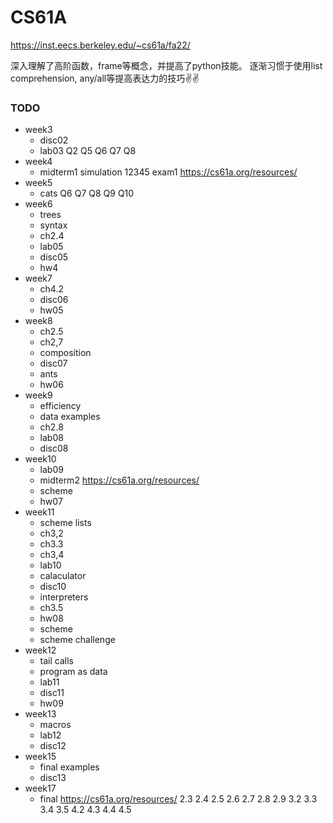 # CS61A

https://inst.eecs.berkeley.edu/~cs61a/fa22/

深入理解了高阶函数，frame等概念，并提高了python技能。
逐渐习惯于使用list comprehension, any/all等提高表达力的技巧✌️✌️

### TODO
- week3 
	 - disc02
	 - lab03 Q2 Q5 Q6 Q7 Q8  
- week4
	- midterm1   simulation 12345 exam1  https://cs61a.org/resources/
- week5
	- cats Q6 Q7 Q8 Q9 Q10
- week6
	- trees
	- syntax
	- ch2.4
	- lab05
	- disc05
	- hw4
- week7
	- ch4.2
	- disc06
	- hw05
- week8
	- ch2.5
	- ch2,7
	- composition
	- disc07
	- ants
	- hw06
- week9
	- efficiency
	- data examples
	- ch2.8
	- lab08
	- disc08
- week10
	- lab09
	- midterm2 https://cs61a.org/resources/
	- scheme
	- hw07
- week11
	- scheme lists
	- ch3,2
	- ch3.3
	- ch3,4
	- lab10
	- calaculator
	- disc10
	- interpreters
	- ch3.5
	- hw08
	- scheme
	- scheme challenge
- week12
	- tail calls
	- program as data
	- lab11
	- disc11
	- hw09
- week13
	- macros
	- lab12
	- disc12
- week15
	- final examples
	- disc13
- week17
	- final https://cs61a.org/resources/
2.3 2.4 2.5 2.6 2.7 2.8 2.9
3.2 3.3 3.4 3.5
4.2 4.3 4.4 4.5
